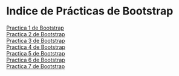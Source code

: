 # Indice de Prácticas de Bootstrap
<a href="https://github.com/alka03/alka03.io/blob/master/WEB%20Alma/Practica1.html">Practica 1 de Bootstrap</a><br>
<a href="https://github.com/alka03/alka03.io/blob/master/WEB%20Alma/Practica2.html">Practica 2 de Bootstrap</a><br>
<a href="https://github.com/alka03/alka03.io/blob/master/WEB%20Alma/Practica3.html">Practica 3 de Bootstrap</a><br>
<a href="https://github.com/alka03/alka03.io/blob/master/WEB%20Alma/Practica4.html">Practica 4 de Bootstrap</a><br>
<a href="https://github.com/alka03/alka03.io/blob/master/WEB%20Alma/practica5.html">Practica 5 de Bootstrap</a><br>
<a href="https://github.com/alka03/alka03.io/blob/master/WEB%20Alma/Practica6.html">Practica 6 de Bootstrap</a><br>
<a href="https://github.com/alka03/alka03.io/blob/master/WEB%20Alma/Practica7.html">Practica 7 de Bootstrap</a><br>
